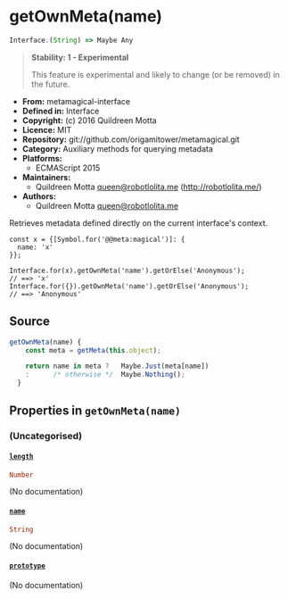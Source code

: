 

# getOwnMeta(name)


```javascript
Interface.(String) => Maybe Any
```




> 
> **Stability: 1 - Experimental**
> 
> This feature is experimental and likely to change (or be removed) in the
> future.
> 


  - **From:**
    metamagical-interface
  - **Defined in:**
    Interface
  - **Copyright:**
    (c) 2016 Quildreen Motta
  - **Licence:**
    MIT
  - **Repository:**
    git://github.com/origamitower/metamagical.git
  - **Category:**
    Auxiliary methods for querying metadata
  - **Platforms:**
      - ECMAScript 2015
  - **Maintainers:**
      - Quildreen Motta <queen@robotlolita.me> (http://robotlolita.me/)
  - **Authors:**
      - Quildreen Motta <queen@robotlolita.me>



Retrieves metadata defined directly on the current interface's context.


    const x = {[Symbol.for('@@meta:magical')]: {
      name: 'x'
    }};

    Interface.for(x).getOwnMeta('name').getOrElse('Anonymous');
    // ==> 'x'
    Interface.for({}).getOwnMeta('name').getOrElse('Anonymous');
    // ==> 'Anonymous'



## Source


```javascript
getOwnMeta(name) {
    const meta = getMeta(this.object);

    return name in meta ?   Maybe.Just(meta[name])
    :      /* otherwise */  Maybe.Nothing();
  }
```




## Properties in `getOwnMeta(name)`




### (Uncategorised)




#### [`length`](getOwnMeta/length)



```haskell
Number
```

(No documentation)



#### [`name`](getOwnMeta/name)



```haskell
String
```

(No documentation)



#### [`prototype`](getOwnMeta/prototype)



(No documentation)






